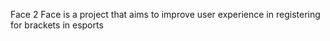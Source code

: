 Face 2 Face is a project that aims to improve user experience in registering for brackets in esports